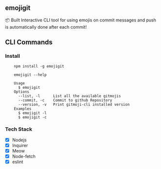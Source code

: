 ## emojigit

:package: Built Interactive CLI tool for using emojis on commit messages and push is automatically done after each commit!

## CLI Commands

### Install

```
    npm install -g emojigit
```

```
    emojigit --help
```

```
    Usage
      $ emojigit
    Options
      --list, -l      List all the available gitmojis
      --commit, -c    Commit to github Repository
      --version, -v   Print gitmoji-cli installed version
    Examples
      $ emojigit -l
      $ emojigit -c
```

### Tech Stack

* [x] Nodejs
* [x] Inquirer
* [x] Meow
* [x] Node-fetch
* [x] eslint
